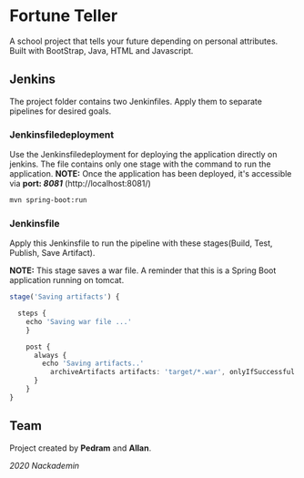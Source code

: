 # Fortune Teller

A school project that tells your future depending on personal attributes. Built with BootStrap, Java, HTML and Javascript.

## Jenkins

The project folder contains two Jenkinfiles. Apply them to separate pipelines for desired goals.

### Jenkinsfiledeployment

Use the Jenkinsfiledeployment for deploying the application directly on jenkins. The file contains only one stage with the command to run the application.
**NOTE:** Once the application has been deployed, it's accessible via **port: _8081_** (http://localhost:8081/)

```sh
mvn spring-boot:run
```

### Jenkinsfile

Apply this Jenkinsfile to run the pipeline with these stages(Build, Test, Publish, Save Artifact).

**NOTE:** This stage saves a war file. A reminder that this is a Spring Boot application running on tomcat.
```typescript
stage('Saving artifacts') {

  steps {
    echo 'Saving war file ...'
    }

    post {
      always {
        echo 'Saving artifacts..'
          archiveArtifacts artifacts: 'target/*.war', onlyIfSuccessful: true
      }
    }
}
```

## Team
Project created by **Pedram** and **Allan**.

*2020 Nackademin*

